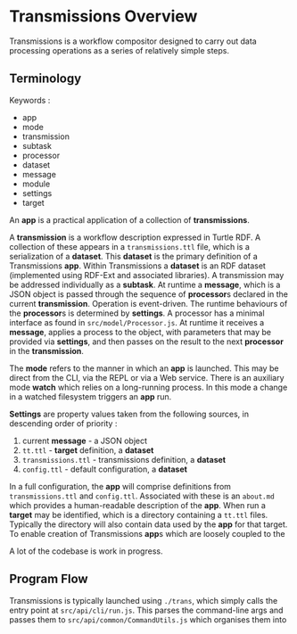 # Transmissions Overview

Transmissions is a workflow compositor designed to carry out data processing operations as a series of relatively simple steps.

## Terminology

Keywords :

- app
- mode
- transmission
- subtask
- processor
- dataset
- message
- module
- settings
- target

An **app** is a practical application of a collection of **transmissions**.

A **transmission** is a workflow description expressed in Turtle RDF. A collection of these appears in a `transmissions.ttl` file, which is a serialization of a **dataset**. This **dataset** is the primary definition of a Transmissions **app**. Within Transmissions a **dataset** is an RDF dataset (implemented using RDF-Ext and associated libraries). A transmission may be addressed individually as a **subtask**. At runtime a **message**, which is a JSON object is passed through the sequence of **processor**s declared in the current **transmission**. Operation is event-driven. The runtime behaviours of the **processor**s is determined by **settings**. A processor has a minimal interface as found in `src/model/Processor.js`. At runtime it receives a **message**, applies a process to the object, with parameters that may be provided via **settings**, and then passes on the result to the next **processor** in the **transmission**.

The **mode** refers to the manner in which an **app** is launched. This may be direct from the CLI, via the REPL or via a Web service. There is an auxiliary mode **watch** which relies on a long-running process. In this mode a change in a watched filesystem triggers an **app** run. 

**Settings** are property values taken from the following sources, in descending order of priority :

1. current **message** - a JSON object
2. `tt.ttl` - **target** definition, a **dataset**
3. `transmissions.ttl` - transmissions definition, a **dataset**
4. `config.ttl` - default configuration, a **dataset**

In a full configuration, the **app** will comprise definitions from `transmissions.ttl` and `config.ttl`. Associated with these is an `about.md` which provides a human-readable description of the **app**. When run a **target** may be identified, which is a directory containing a `tt.ttl` files. Typically the directory will also contain data used by the **app** for that target. To enable creation of Transmissions **app**s which are loosely coupled to the

A lot of the codebase is work in progress.

## Program Flow

Transmissions is typically launched using `./trans`, which simply calls the entry point at `src/api/cli/run.js`. This parses the command-line args and passes them to `src/api/common/CommandUtils.js` which organises them into
